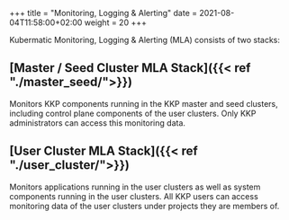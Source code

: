 +++
title = "Monitoring, Logging & Alerting"
date = 2021-08-04T11:58:00+02:00
weight = 20
+++

Kubermatic Monitoring, Logging & Alerting (MLA) consists of two stacks:

## [Master / Seed Cluster MLA Stack]({{< ref "./master_seed/">}})

Monitors KKP components running in the KKP master and seed clusters, including control plane components of the user clusters. Only KKP administrators can access this monitoring data.

## [User Cluster MLA Stack]({{< ref "./user_cluster/">}})

Monitors applications running in the user clusters as well as system components running in the user clusters. All KKP users can access monitoring data of the user clusters under projects they are members of.
